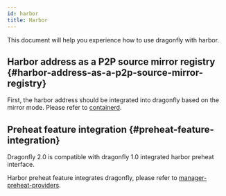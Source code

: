 ```yaml
---
id: harbor
title: Harbor
---
```


This document will help you experience how to use dragonfly with harbor.

## Harbor address as a P2P source mirror registry {#harbor-address-as-a-p2p-source-mirror-registry}

First, the harbor address should be integrated into dragonfly based on the mirror mode. Please refer to [containerd](../integrations/container-runtime/containerd.md).

## Preheat feature integration {#preheat-feature-integration}

Dragonfly 2.0 is compatible with dragonfly 1.0 integrated harbor preheat interface.

Harbor preheat feature integrates dragonfly, please refer to [manager-preheat-providers](https://goharbor.io/docs/2.3.0/administration/p2p-preheat/manage-preheat-providers/).
